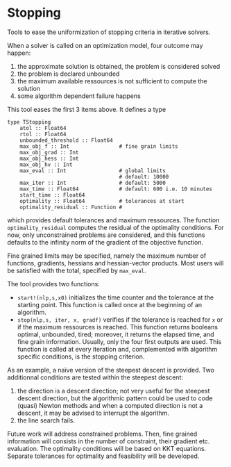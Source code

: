 # Stopping

Tools to ease the uniformization of stopping criteria in iterative solvers.

When a solver is called on an optimization model, four outcome may happen:

1. the approximate solution is obtained, the problem is considered solved
2. the problem is declared unbounded
3. the maximum available ressources is not sufficient to compute the solution
4. some algorithm dependent failure happens

This tool eases the first 3 items above. It defines a type

    type TStopping
        atol :: Float64            
        rtol :: Float64
        unbounded_threshold :: Float64
        max_obj_f :: Int                # fine grain limits
        max_obj_grad :: Int    
        max_obj_hess :: Int
        max_obj_hv :: Int
        max_eval :: Int                 # global limits
                                        # default: 10000
        max_iter :: Int                 # default: 5000
        max_time :: Float64             # default: 600 i.e. 10 minutes
        start_time :: Float64
        optimality :: Float64           # tolerances at start
        optimality_residual :: Function #

which provides default tolerances and maximum ressources. The function `optimality_residual` computes the residual of the optimality conditions. For now, only unconstrained problems are considered, and this functions defaults to the infinity norm of the gradient of the objective function.

Fine grained limits may be specified, namely the maximum number of functions, gradients, hessians and hessian-vector products. Most users will be satisfied with the total, specified by `max_eval`.

The tool provides two functions:
- `start!(nlp,s,x0)` initializes the time counter and the tolerance at the starting point. This function is called once at the beginning of an algorithm.
- `stop(nlp,s, iter, x, gradf)` verifies if the tolerance is reached for `x` or if the maximum ressources is reached. This function returns booleans optimal, unbounded, tired; moreover, it returns the elapsed time, and fine grain information. Usually, only the four first outputs are used. This function is called at every iteration and, complemented with algorithm specific conditions, is the stopping criterion.

As an example, a naïve version of the steepest descent is provided. Two additionnal conditions are tested within the steepest descent:

1. the direction is a descent direction; not very useful for the steepest descent direction, but the algorithmic pattern could be used to code (quasi) Newton methods and when a computed direction is not a descent, it may be advised to interrupt the algorithm.
2. the line search fails.


Future work will address constrained problems. Then, fine grained information will consists in the number of constraint, their gradient etc. evaluation. The optimality conditions will be based on KKT equations. Separate tolerances for optimality and feasibility will be developed.
